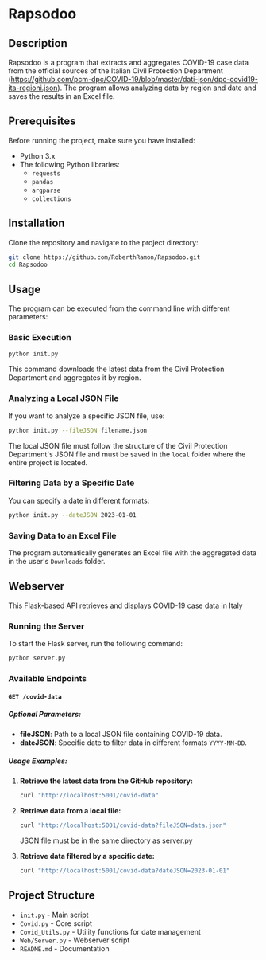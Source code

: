 # Rapsodoo  

## Description  
Rapsodoo is a program that extracts and aggregates COVID-19 case data from the official sources of the Italian Civil Protection Department (https://github.com/pcm-dpc/COVID-19/blob/master/dati-json/dpc-covid19-ita-regioni.json). The program allows analyzing data by region and date and saves the results in an Excel file.  

## Prerequisites  
Before running the project, make sure you have installed:  
- Python 3.x  
- The following Python libraries:  
  - `requests`  
  - `pandas`  
  - `argparse`  
  - `collections`  

## Installation  
Clone the repository and navigate to the project directory:  
```sh  
git clone https://github.com/RoberthRamon/Rapsodoo.git  
cd Rapsodoo  
```  

## Usage  
The program can be executed from the command line with different parameters:  

### Basic Execution  
```sh  
python init.py  
```  
This command downloads the latest data from the Civil Protection Department and aggregates it by region.  

### Analyzing a Local JSON File  
If you want to analyze a specific JSON file, use:  
```sh  
python init.py --fileJSON filename.json  
```  
The local JSON file must follow the structure of the Civil Protection Department's JSON file and must be saved in the `local` folder where the entire project is located.  

### Filtering Data by a Specific Date  
You can specify a date in different formats:  
```sh  
python init.py --dateJSON 2023-01-01  
```  

### Saving Data to an Excel File  
The program automatically generates an Excel file with the aggregated data in the user's `Downloads` folder.  

## Webserver
This Flask-based API retrieves and displays COVID-19 case data in Italy

### Running the Server
To start the Flask server, run the following command:
```bash
python server.py
```
### Available Endpoints

#### `GET /covid-data`

##### Optional Parameters:

- **fileJSON**: Path to a local JSON file containing COVID-19 data.
- **dateJSON**: Specific date to filter data in different formats `YYYY-MM-DD`.

##### Usage Examples:

1. **Retrieve the latest data from the GitHub repository:**
   ```bash
   curl "http://localhost:5001/covid-data"
   ```

2. **Retrieve data from a local file:**
   ```bash
   curl "http://localhost:5001/covid-data?fileJSON=data.json"
   ```
   JSON file must be in the same directory as server.py

3. **Retrieve data filtered by a specific date:**
   ```bash
   curl "http://localhost:5001/covid-data?dateJSON=2023-01-01"
   ```


## Project Structure  
- `init.py` - Main script  
- `Covid.py` - Core script  
- `Covid_Utils.py` - Utility functions for date management  
- `Web/Server.py` - Webserver script
- `README.md` - Documentation
